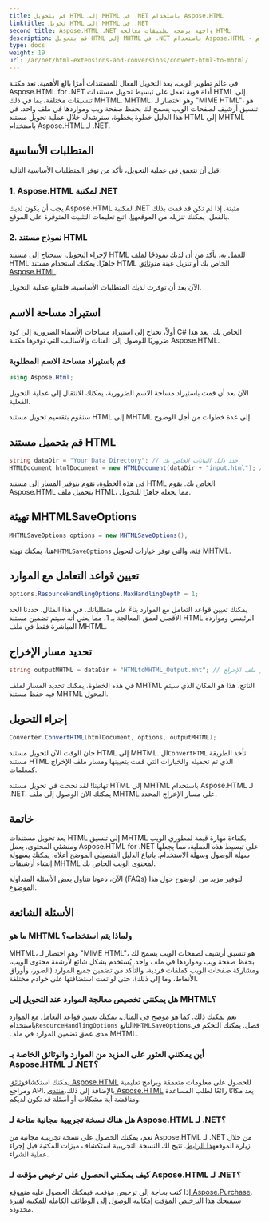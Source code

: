```yaml
---
title: قم بتحويل HTML إلى MHTML في .NET باستخدام Aspose.HTML
linktitle: تحويل HTML إلى MHTML في .NET
second_title: Aspose.HTML .NET واجهة برمجة تطبيقات معالجة HTML
description: قم بتحويل HTML إلى MHTML في .NET باستخدام Aspose.HTML - دليل خطوة بخطوة لأرشفة محتوى الويب بكفاءة. تعرف على كيفية استخدام Aspose.HTML لـ .NET لإنشاء أرشيفات MHTML.
type: docs
weight: 19
url: /ar/net/html-extensions-and-conversions/convert-html-to-mhtml/
---
```


في عالم تطوير الويب، يعد التحويل الفعال للمستندات أمرًا بالغ الأهمية. تعد مكتبة Aspose.HTML for .NET أداة قوية تعمل على تبسيط تحويل مستندات HTML إلى تنسيقات مختلفة، بما في ذلك MHTML. MHTML، وهو اختصار لـ "MIME HTML"، هو تنسيق أرشيف لصفحات الويب يسمح لك بحفظ صفحة ويب ومواردها في ملف واحد. في هذا الدليل خطوة بخطوة، سنرشدك خلال عملية تحويل مستند HTML إلى MHTML باستخدام Aspose.HTML لـ .NET.

## المتطلبات الأساسية

قبل أن نتعمق في عملية التحويل، تأكد من توفر المتطلبات الأساسية التالية:

### 1. Aspose.HTML لمكتبة .NET

 يجب أن يكون لديك Aspose.HTML لمكتبة .NET مثبتة. إذا لم تكن قد قمت بذلك بالفعل، يمكنك تنزيله من الموقع[هنا](https://releases.aspose.com/html/net/). اتبع تعليمات التثبيت المتوفرة على الموقع.

### 2. نموذج مستند HTML

لإجراء التحويل، ستحتاج إلى مستند HTML للعمل به. تأكد من أن لديك نموذجًا لملف HTML جاهزًا. يمكنك استخدام مستند HTML الخاص بك أو تنزيل عينة من[وثائق Aspose.HTML](https://reference.aspose.com/html/net/).

الآن بعد أن توفرت لديك المتطلبات الأساسية، فلنتابع عملية التحويل.

## استيراد مساحة الاسم

أولاً، تحتاج إلى استيراد مساحات الأسماء الضرورية إلى كود C# الخاص بك. يعد هذا ضروريًا للوصول إلى الفئات والأساليب التي توفرها مكتبة Aspose.HTML.

### قم باستيراد مساحة الاسم المطلوبة

```csharp
using Aspose.Html;
```

الآن بعد أن قمت باستيراد مساحة الاسم الضرورية، يمكنك الانتقال إلى عملية التحويل الفعلية.

سنقوم بتقسيم تحويل مستند HTML إلى MHTML إلى عدة خطوات من أجل الوضوح.

## قم بتحميل مستند HTML

```csharp
string dataDir = "Your Data Directory"; // حدد دليل البيانات الخاص بك
HTMLDocument htmlDocument = new HTMLDocument(dataDir + "input.html"); // قم بتحميل مستند HTML
```

في هذه الخطوة، تقوم بتوفير المسار إلى مستند HTML الخاص بك. يقوم Aspose.HTML بتحميل ملف HTML، مما يجعله جاهزًا للتحويل.

## تهيئة MHTMLSaveOptions

```csharp
MHTMLSaveOptions options = new MHTMLSaveOptions();
```

 هنا، يمكنك تهيئة`MHTMLSaveOptions` فئة، والتي توفر خيارات لتحويل MHTML.

## تعيين قواعد التعامل مع الموارد

```csharp
options.ResourceHandlingOptions.MaxHandlingDepth = 1;
```

يمكنك تعيين قواعد التعامل مع الموارد بناءً على متطلباتك. في هذا المثال، حددنا الحد الأقصى لعمق المعالجة بـ 1، مما يعني أنه سيتم تضمين مستند HTML الرئيسي وموارده المباشرة فقط في ملف MHTML.

## تحديد مسار الإخراج

```csharp
string outputMHTML = dataDir + "HTMLtoMHTML_Output.mht"; // تحديد مسار ملف الإخراج
```

في هذه الخطوة، يمكنك تحديد المسار لملف MHTML الناتج. هذا هو المكان الذي سيتم فيه حفظ مستند MHTML المحول.

## إجراء التحويل

```csharp
Converter.ConvertHTML(htmlDocument, options, outputMHTML);
```

 حان الوقت الآن لتحويل مستند HTML إلى MHTML. ال`ConvertHTML` تأخذ الطريقة مستند HTML الذي تم تحميله والخيارات التي قمت بتعيينها ومسار ملف الإخراج كمعلمات.

تهانينا! لقد نجحت في تحويل مستند HTML إلى MHTML باستخدام Aspose.HTML لـ .NET. يمكنك الآن الوصول إلى ملف MHTML على مسار الإخراج المحدد.

## خاتمة

يعد تحويل مستندات HTML إلى تنسيق MHTML بكفاءة مهارة قيمة لمطوري الويب ومنشئي المحتوى. يعمل Aspose.HTML for .NET على تبسيط هذه العملية، مما يجعلها سهلة الوصول وسهلة الاستخدام. باتباع الدليل التفصيلي الموضح أعلاه، يمكنك بسهولة إنشاء أرشيفات MHTML لمحتوى الويب الخاص بك.

الآن، دعونا نتناول بعض الأسئلة المتداولة (FAQs) لتوفير مزيد من الوضوح حول هذا الموضوع.

## الأسئلة الشائعة

### ما هو MHTML ولماذا يتم استخدامه؟

MHTML، وهو اختصار لـ "MIME HTML"، هو تنسيق أرشيف لصفحات الويب يسمح لك بحفظ صفحة ويب ومواردها في ملف واحد. يُستخدم بشكل شائع لأرشفة محتوى الويب، ومشاركة صفحات الويب كملفات فردية، والتأكد من تضمين جميع الموارد (الصور، وأوراق الأنماط، وما إلى ذلك)، حتى لو تمت استضافتها على خوادم مختلفة.

### هل يمكنني تخصيص معالجة الموارد عند التحويل إلى MHTML؟

 نعم يمكنك ذلك. كما هو موضح في المثال، يمكنك تعيين قواعد التعامل مع الموارد باستخدام`ResourceHandlingOptions` التابع`MHTMLSaveOptions`فصل. يمكنك التحكم في مدى عمق تضمين الموارد في ملف MHTML.

### أين يمكنني العثور على المزيد من الموارد والوثائق الخاصة بـ Aspose.HTML لـ .NET؟

 يمكنك استكشاف[وثائق Aspose.HTML](https://reference.aspose.com/html/net/) للحصول على معلومات متعمقة وبرامج تعليمية ومراجع API. بالإضافة إلى ذلك،[منتدى Aspose.HTML](https://forum.aspose.com/) يعد مكانًا رائعًا لطلب المساعدة ومناقشة أية مشكلات أو أسئلة قد تكون لديكم.

### هل هناك نسخة تجريبية مجانية متاحة لـ Aspose.HTML لـ .NET؟

 نعم، يمكنك الحصول على نسخة تجريبية مجانية من Aspose.HTML لـ .NET من خلال زيارة الموقع[هذا الرابط](https://releases.aspose.com/). تتيح لك النسخة التجريبية استكشاف ميزات المكتبة قبل إجراء عملية الشراء.

### كيف يمكنني الحصول على ترخيص مؤقت لـ Aspose.HTML لـ .NET؟

 إذا كنت بحاجة إلى ترخيص مؤقت، فيمكنك الحصول عليه من[موقع Aspose.Purchase](https://purchase.aspose.com/temporary-license/). سيمنحك هذا الترخيص المؤقت إمكانية الوصول إلى الوظائف الكاملة للمكتبة لفترة محدودة.

